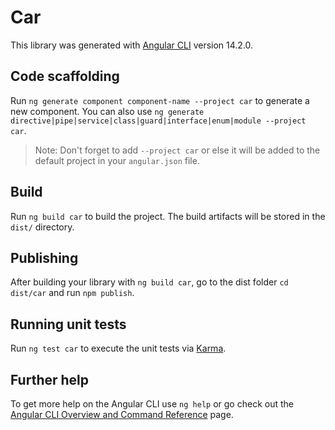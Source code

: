 # Car

This library was generated with [Angular CLI](https://github.com/angular/angular-cli) version 14.2.0.

## Code scaffolding

Run `ng generate component component-name --project car` to generate a new component. You can also use `ng generate directive|pipe|service|class|guard|interface|enum|module --project car`.
> Note: Don't forget to add `--project car` or else it will be added to the default project in your `angular.json` file. 

## Build

Run `ng build car` to build the project. The build artifacts will be stored in the `dist/` directory.

## Publishing

After building your library with `ng build car`, go to the dist folder `cd dist/car` and run `npm publish`.

## Running unit tests

Run `ng test car` to execute the unit tests via [Karma](https://karma-runner.github.io).

## Further help

To get more help on the Angular CLI use `ng help` or go check out the [Angular CLI Overview and Command Reference](https://angular.io/cli) page.
